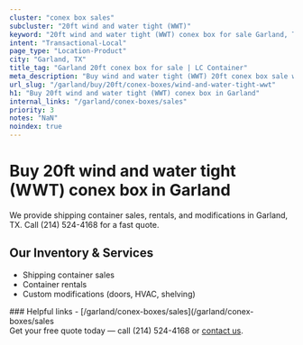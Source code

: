 ```yaml
---
cluster: "conex box sales"
subcluster: "20ft wind and water tight (WWT)"
keyword: "20ft wind and water tight (WWT) conex box for sale Garland, TX"
intent: "Transactional-Local"
page_type: "Location-Product"
city: "Garland, TX"
title_tag: "Garland 20ft conex box for sale | LC Container"
meta_description: "Buy wind and water tight (WWT) 20ft conex box sale with local delivery in Garland, TX. LC Container — local Since 2003. Request a fast quote today."
url_slug: "/garland/buy/20ft/conex-boxes/wind-and-water-tight-wwt"
h1: "Buy 20ft wind and water tight (WWT) conex box in Garland"
internal_links: "/garland/conex-boxes/sales"
priority: 3
notes: "NaN"
noindex: true
---
```


# Buy 20ft wind and water tight (WWT) conex box in Garland

We provide shipping container sales, rentals, and modifications in Garland, TX. Call (214) 524-4168 for a fast quote.

## Our Inventory & Services
- Shipping container sales
- Container rentals
- Custom modifications (doors, HVAC, shelving)

<div data-section="internal-links">
### Helpful links
- [/garland/conex-boxes/sales](/garland/conex-boxes/sales
</div>

<div data-section="cta">
Get your free quote today — call (214) 524-4168 or <a href="/contact">contact us</a>.
</div>

<script type="application/ld+json">{"@context":"https://schema.org","@type":"FAQPage","mainEntity":[{"@type":"Question","name":"How much does delivery cost in Garland, TX?","acceptedAnswer":{"@type":"Answer","text":"Delivery costs vary by distance and container size. Most deliveries in Garland, TX range from $150-$300. Call (214) 524-4168 for an exact quote based on your specific location."}},{"@type":"Question","name":"Do you offer financing or payment plans?","acceptedAnswer":{"@type":"Answer","text":"We accept major credit cards, checks, and can discuss commercial terms for bulk purchases. Call (214) 524-4168 to discuss options."}},{"@type":"Question","name":"Can you customize containers in Garland, TX?","acceptedAnswer":{"@type":"Answer","text":"Yes — we perform modifications like doors, HVAC, insulation, and shelving. Request a custom quote at (214) 524-4168 or via our contact form."}}]}</script>
